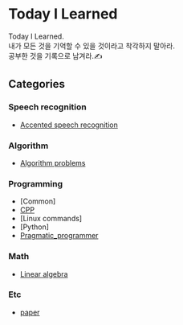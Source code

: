 # Today I Learned
Today I Learned.  
내가 모든 것을 기억할 수 있을 것이라고 착각하지 말아라.  
공부한 것을 기록으로 남겨라.✍
## Categories
### Speech recognition
- [Accented speech recognition](https://github.com/biscayan/TIL/tree/master/Speech%20recognition/Accented%20speech%20recognition)
### Algorithm
- [Algorithm problems](https://github.com/biscayan/TIL/tree/master/Algorithm/Algorithm%20problems)
### Programming
- [Common]
- [CPP](https://github.com/biscayan/TIL/tree/master/Programming/CPP)
- [Linux commands]
- [Python]
- [Pragmatic_programmer](https://github.com/biscayan/TIL/tree/master/Programming/Pragmatic_programmer)
### Math
- [Linear algebra](https://github.com/biscayan/TIL/tree/master/Math/Linear%20algebra)
### Etc
- [paper](https://github.com/biscayan/TIL/blob/master/Etc/paper.md)